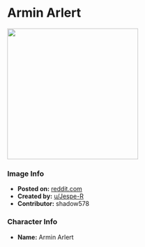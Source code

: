 # Armin Arlert

<img src="https://raw.githubusercontent.com/shadow578/Project-Padoru/master/Padoru/U_Jespe-R/attack-on-titan-armin-arlert-jesper.png" height="300">

### Image Info
* **Posted on:**     [reddit.com](https://www.reddit.com/r/Padoru/comments/ezvtqm/daily_padoru_37_armin_arlert_attack_on_titan/)
* **Created by:**    [u/Jespe-R](https://github.com/shadow578/Project-Padoru/blob/master/table-of-contents/creators/uJespeR.md)
* **Contributor:**   shadow578

### Character Info
* **Name:**   Armin Arlert


